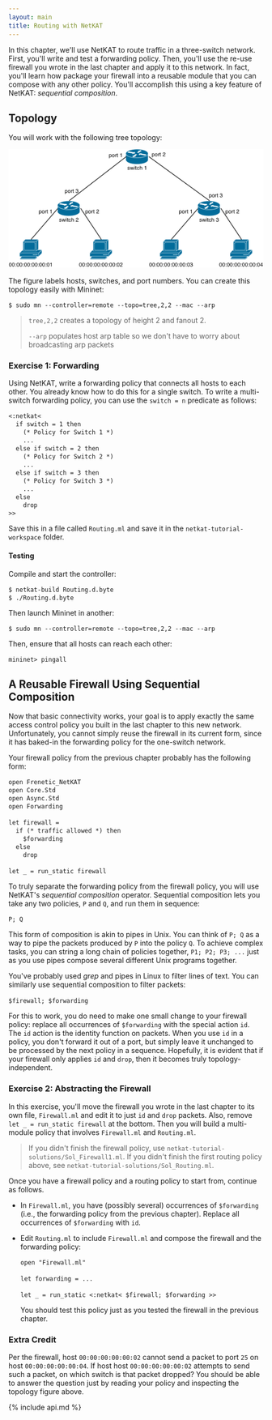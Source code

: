 ```yaml
---
layout: main
title: Routing with NetKAT
---
```


In this chapter, we'll use NetKAT to route traffic in a three-switch network.
First, you'll write and test a forwarding policy. Then, you'll use the re-use
firewall you wrote in the last chapter and apply it to this network. In fact,
you'll learn how package your firewall into a reusable module that you can
compose with any other policy. You'll accomplish this using a key feature of
NetKAT: _sequential composition_.

## Topology

You will work with the following tree topology:

![image](../images/topo-tree-2-2.png)

The figure labels hosts, switches, and port numbers. You can create this topology easily with Mininet:

~~~
$ sudo mn --controller=remote --topo=tree,2,2 --mac --arp
~~~
> `tree,2,2` creates a topology of height 2 and fanout 2.
>
> `--arp` populates host arp table so we don't have to
> worry about broadcasting arp packets



### Exercise 1: Forwarding

Using NetKAT, write a forwarding policy that connects all hosts to each other. You already know how to do this for a single switch. To write a multi-switch forwarding policy, you can use the `switch = n` predicate as follows:

~~~
<:netkat<
  if switch = 1 then
    (* Policy for Switch 1 *)
    ...
  else if switch = 2 then
    (* Policy for Switch 2 *)
    ...
  else if switch = 3 then
    (* Policy for Switch 3 *)
    ...
  else
    drop
>>
~~~

Save this in a file called `Routing.ml` and save it in the `netkat-tutorial-workspace` folder.

#### Testing

Compile and start the controller:

~~~
$ netkat-build Routing.d.byte
$ ./Routing.d.byte
~~~

Then launch Mininet in another:

~~~
$ sudo mn --controller=remote --topo=tree,2,2 --mac --arp
~~~

Then, ensure that all hosts can reach each other:
~~~
mininet> pingall
~~~

## A Reusable Firewall Using Sequential Composition

Now that basic connectivity works, your goal is to apply exactly the same access control policy you built in the
last chapter to this new network. Unfortunately, you cannot simply reuse the firewall in its current form, since it has baked-in the forwarding policy for the one-switch network.

Your firewall policy from the previous chapter probably has the following form: 

~~~
open Frenetic_NetKAT
open Core.Std
open Async.Std
open Forwarding

let firewall =
  if (* traffic allowed *) then
    $forwarding
  else
    drop

let _ = run_static firewall
~~~

To truly separate the forwarding policy from the firewall policy, you will use NetKAT's _sequential composition_  operator. Sequential composition lets you take any two policies, `P` and `Q`,
and run them in sequence:

~~~
P; Q
~~~

This form of composition is akin to pipes in Unix. You can think of `P; Q` as a way to pipe the packets produced by `P` into the policy `Q`. To achieve complex tasks, you can string a long chain of policies together, `P1; P2; P3; ...` just as you use pipes compose several different Unix programs together.

You've probably used _grep_ and pipes in Linux to filter lines of text. You can similarly use sequential composition to filter packets:

`$firewall; $forwarding`

For this to work, you do need to make one small change to your firewall policy:  replace all occurrences of `$forwarding` with  the special action `id`. The `id` action is the identity function on packets. When you use `id` in a policy, you don't forward it out of a port, but simply leave it unchanged to be processed by the next policy in a sequence.
Hopefully, it is evident that if your firewall only applies `id` and `drop`, then it becomes truly topology-independent.

### Exercise 2: Abstracting the Firewall

In this exercise, you'll move the firewall you wrote in the last chapter to its own file, `Firewall.ml` and edit it to just `id` and `drop` packets. Also, remove `let _ = run_static firewall` at the bottom. Then you will build a multi-module policy that involves `Firewall.ml` and `Routing.ml`.

> If you didn't finish the firewall policy, use
> `netkat-tutorial-solutions/Sol_Firewall1.ml`.
> If you didn't finish the first routing policy above, see
> `netkat-tutorial-solutions/Sol_Routing.ml`.

Once you have a firewall policy and a routing policy to start from, continue as follows.

- In `Firewall.ml`, you have (possibly several) occurrences of `$forwarding` (i.e., the forwarding policy from the previous chapter).  Replace all occurrences of `$forwarding` with `id`.

- Edit `Routing.ml` to include `Firewall.ml` and compose the firewall and
  the forwarding policy:

      open "Firewall.ml"

      let forwarding = ...

      let _ = run_static <:netkat< $firewall; $forwarding >>
  

  You should test this policy just as you tested the firewall in the previous chapter.
 

### Extra Credit 

Per the firewall, host `00:00:00:00:00:02` cannot send a packet to port `25` on host `00:00:00:00:00:04`. If host host `00:00:00:00:00:02` attempts to send such a packet, on which switch is that packet dropped? You should be able to answer the question just by reading your policy and inspecting the topology figure above.


{% include api.md %}
